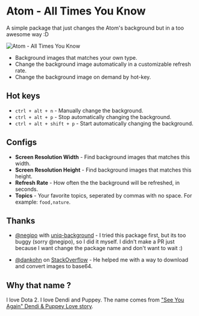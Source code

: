 # Atom - All Times You Know

A simple package that just changes the Atom's background but in a too awesome way :D

![Atom - All Times You Know](https://giant.gfycat.com/FemaleDifficultAlbertosaurus.gif)

* Background images that matches your own type.
* Change the background image automatically in a customizable refresh rate.
* Change the background image on demand by hot-key.

## Hot keys

* `ctrl + alt + n` - Manually change the background.
* `ctrl + alt + p` - Stop automatically changing the background.
* `ctrl + alt + shift + p` - Start automatically changing the background.

## Configs

* **Screen Resolution Width** - Find background images that matches this width.
* **Screen Resolution Height** - Find background images that matches this height.
* **Refresh Rate** - How often the the background will be refreshed, in seconds.
* **Topics** - Your favorite topics, seperated by commas with no space. For example: `food,nature`.

## Thanks

* [@negipo](https://github.com/negipo) with [uniq-background](https://github.com/negipo/uniq-background) - I tried this package first, but its too buggy (sorry @negipo), so I did it myself. I didn't make a PR just because I want change the package name and don't want to wait :)

* [@dankohn](http://stackoverflow.com/users/1935918/dankohn) on [StackOverflow](http://stackoverflow.com/questions/17124053/node-js-get-image-from-web-and-encode-with-base64) - He helped me with a way to download and convert images to base64.

## Why that name ?

I love Dota 2. I love Dendi and Puppey. The name comes from ["See You Again" Dendi & Puppey Love story](https://youtu.be/uBp8ZWR7_G8).
